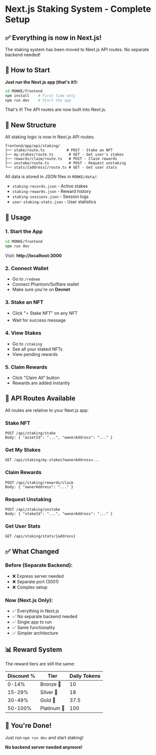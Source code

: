 # Next.js Staking System - Complete Setup

## ✅ Everything is now in Next.js!

The staking system has been moved to Next.js API routes. No separate backend needed!

## 🚀 How to Start

**Just run the Next.js app (that's it!):**

```bash
cd MONKE/frontend
npm install    # First time only
npm run dev    # Start the app
```

That's it! The API routes are now built into Next.js.

## 📁 New Structure

All staking logic is now in Next.js API routes:

```
frontend/app/api/staking/
├── stake/route.ts          # POST - Stake an NFT
├── my-stakes/route.ts       # GET - Get user's stakes  
├── rewards/claim/route.ts   # POST - Claim rewards
├── unstake/route.ts         # POST - Request unstaking
└── stats/[address]/route.ts # GET - Get user stats
```

All data is stored in JSON files in `MONKE/data/`:
- `staking-records.json` - Active stakes
- `staking-rewards.json` - Reward history  
- `staking-sessions.json` - Session logs
- `user-staking-stats.json` - User statistics

## 🎯 Usage

### 1. Start the App

```bash
cd MONKE/frontend
npm run dev
```

Visit: **http://localhost:3000**

### 2. Connect Wallet
- Go to `/redeem`
- Connect Phantom/Solflare wallet
- Make sure you're on **Devnet**

### 3. Stake an NFT
- Click "⭐ Stake NFT" on any NFT
- Wait for success message

### 4. View Stakes
- Go to `/staking`  
- See all your staked NFTs
- View pending rewards

### 5. Claim Rewards
- Click "Claim All" button
- Rewards are added instantly

## 🔧 API Routes Available

All routes are relative to your Next.js app:

### Stake NFT
```http
POST /api/staking/stake
Body: { "assetId": "...", "ownerAddress": "..." }
```

### Get My Stakes  
```http
GET /api/staking/my-stakes?ownerAddress=...
```

### Claim Rewards
```http
POST /api/staking/rewards/claim
Body: { "ownerAddress": "..." }
```

### Request Unstaking
```http
POST /api/staking/unstake
Body: { "stakeId": "...", "ownerAddress": "..." }
```

### Get User Stats
```http
GET /api/staking/stats/{address}
```

## ✅ What Changed

### Before (Separate Backend):
- ❌ Express server needed
- ❌ Separate port (3001)
- ❌ Complex setup

### Now (Next.js Only):
- ✅ Everything in Next.js
- ✅ No separate backend needed
- ✅ Single app to run
- ✅ Same functionality
- ✅ Simpler architecture

## 📊 Reward System

The reward tiers are still the same:

| Discount % | Tier | Daily Tokens |
|-----------|------|--------------|
| 0-14% | Bronze 🥉 | 10 |
| 15-29% | Silver 🥈 | 18 |
| 30-49% | Gold 🥇 | 37.5 |
| 50-100% | Platinum 💎 | 100 |

## 🎉 You're Done!

Just run `npm run dev` and start staking!

**No backend server needed anymore!**


